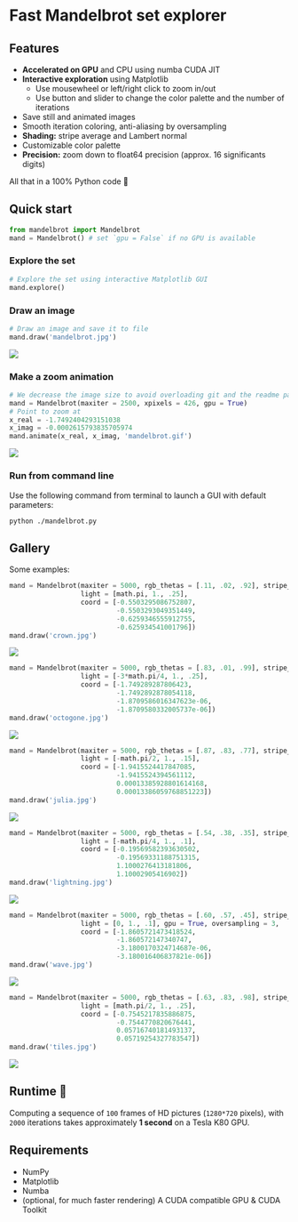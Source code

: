 # Fast Mandelbrot set explorer

## Features
- **Accelerated on GPU** and CPU using numba CUDA JIT
- **Interactive exploration** using Matplotlib
  - Use mousewheel or left/right click to zoom in/out
  - Use button and slider to change the color palette and the number of iterations
- Save still and animated images
- Smooth iteration coloring, anti-aliasing by oversampling
- **Shading:** stripe average and Lambert normal
- Customizable color palette
- **Precision:** zoom down to float64 precision (approx. 16 significants digits)

All that in a 100% Python code 🐍

## Quick start

```python
from mandelbrot import Mandelbrot
mand = Mandelbrot() # set `gpu = False` if no GPU is available
```

### Explore the set

```python
# Explore the set using interactive Matplotlib GUI
mand.explore()
```
### Draw an image

```python
# Draw an image and save it to file
mand.draw('mandelbrot.jpg')
```
![](img/mandelbrot.jpg)

### Make a zoom animation

```python
# We decrease the image size to avoid overloading git and the readme page
mand = Mandelbrot(maxiter = 2500, xpixels = 426, gpu = True)
# Point to zoom at
x_real = -1.7492404293151038
x_imag = -0.0002615793835705974
mand.animate(x_real, x_imag, 'mandelbrot.gif')
```
![](img/mandelbrot.gif)

### Run from command line

Use the following command from terminal to launch a GUI with default parameters:

```shell
python ./mandelbrot.py
```
## Gallery

Some examples:

```python
mand = Mandelbrot(maxiter = 5000, rgb_thetas = [.11, .02, .92], stripe_s = 2,
                  light = [math.pi, 1., .25],
                  coord = [-0.5503295086752807,
                           -0.5503293049351449,
                           -0.6259346555912755,
                           -0.625934541001796])
mand.draw('crown.jpg')
```
![](img/crown.jpg)

```python
mand = Mandelbrot(maxiter = 5000, rgb_thetas = [.83, .01, .99], stripe_s = 5,
                  light = [-3*math.pi/4, 1., .25],
                  coord = [-1.749289287806423,
                           -1.7492892878054118,
                           -1.8709586016347623e-06,
                           -1.8709580332005737e-06])
mand.draw('octogone.jpg')
```
![](img/octogone.jpg)

```python
mand = Mandelbrot(maxiter = 5000, rgb_thetas = [.87, .83, .77], stripe_s = 0,
                  light = [-math.pi/2, 1., .15],
                  coord = [-1.9415524417847085,
                           -1.9415524394561112,
                           0.00013385928801614168,
                           0.00013386059768851223])
mand.draw('julia.jpg')
```
![](img/julia.jpg)

```python
mand = Mandelbrot(maxiter = 5000, rgb_thetas = [.54, .38, .35], stripe_s = 8,
                  light = [-math.pi/4, 1., .1],
                  coord = [-0.19569582393630502,
                           -0.19569331188751315,
                           1.1000276413181806,
                           1.10002905416902])
mand.draw('lightning.jpg')
```
![](img/lightning.jpg)

```python
mand = Mandelbrot(maxiter = 5000, rgb_thetas = [.60, .57, .45], stripe_s = 12,
                  light = [0, 1., .1], gpu = True, oversampling = 3,
                  coord = [-1.8605721473418524,
                           -1.860572147340747,
                           -3.1800170324714687e-06,
                           -3.180016406837821e-06])
mand.draw('wave.jpg')
```
![](img/wave.jpg)

```python
mand = Mandelbrot(maxiter = 5000, rgb_thetas = [.63, .83, .98], stripe_s = 0,
                  light = [math.pi/2, 1., .25],
                  coord = [-0.7545217835886875,
                           -0.7544770820676441,
                           0.05716740181493137,
                           0.05719254327783547])
mand.draw('tiles.jpg')
```
![](img/tiles.jpg)


## Runtime 🚀

Computing a sequence of `100` frames of HD pictures (`1280*720` pixels), with `2000` iterations takes approximately **1 second** on a Tesla K80 GPU.

## Requirements
- NumPy
- Matplotlib
- Numba
- (optional, for much faster rendering) A CUDA compatible GPU & CUDA Toolkit
